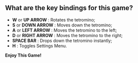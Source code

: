 
## What are the key bindings for this game?
 - **W** or **UP ARROW** : Rotates the tetromino;
 - **S** or **DOWN ARROW** : Moves down the tetromino;
 - **A** or **LEFT ARROW** : Moves the tetromino to the left;
 - **D** or **RIGHT ARROW** : Moves the tetromino to the right;
 - **SPACE BAR** : Drops down the tetromino instantly;
 - **H** : Toggles Settings Menu.

**Enjoy This Game!**
